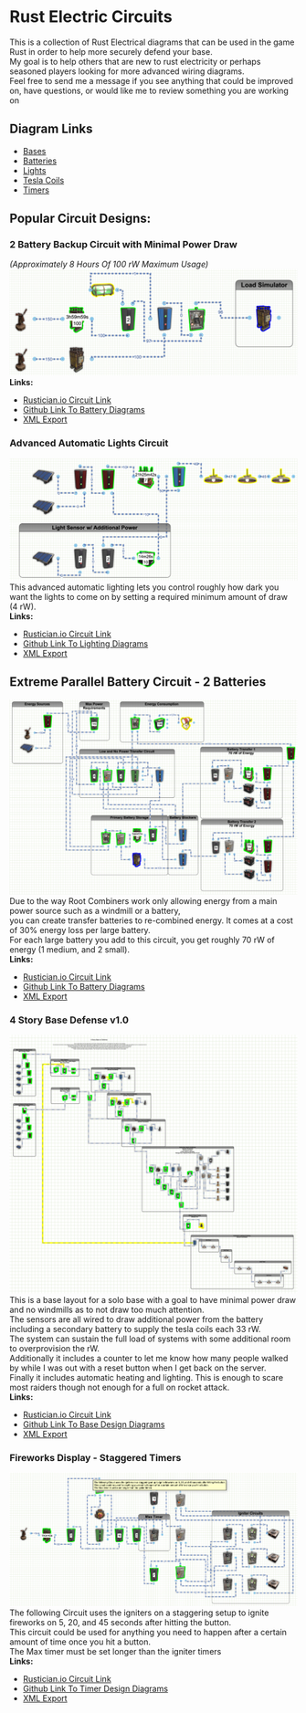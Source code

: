 # Rust Electric Circuits
This is a collection of Rust Electrical diagrams that can be used in the game Rust in order to help more securely defend your base.</br>
My goal is to help others that are new to rust electricity or perhaps seasoned players looking for more advanced wiring diagrams.</br>
Feel free to send me a message if you see anything that could be improved on, have questions, or would like me to review something you are working on

## Diagram Links
* [Bases](bases/)
* [Batteries](batteries/)
* [Lights](lights/)
* [Tesla Coils](teslacoils/)
* [Timers](timers/)

## Popular Circuit Designs:
### 2 Battery Backup Circuit with Minimal Power Draw
<i>(Approximately 8 Hours Of 100 rW Maximum Usage)</i></br>
![BackupBattery-2Batteries](batteries/images/BackupBattery-2Batteriesv2.png)
<b>Links:</b>
* [Rustician.io Circuit Link](https://www.rustrician.io/?circuit=b75b8f5cf1336f12edf6e280d006b47f)
* [Github Link To Battery Diagrams](batteries)
* [XML Export](batteries/xml/BackupBattery-2Batteries.xml)

### Advanced Automatic Lights Circuit
![AdvancedAutoLights](lights/images/AdvancedAutoLightsv2.png)
This advanced automatic lighting lets you control roughly how dark you want the lights to come on by setting a required minimum amount of draw (4 rW).</br>
<b>Links:</b>
* [Rustician.io Circuit Link](https://www.rustrician.io/?circuit=5cb2fdf4600dbf3edd42de5d13f5fa75)
* [Github Link To Lighting Diagrams](lights)
* [XML Export](lights/xml/AdvancedAutoLights.xml)

## Extreme Parallel Battery Circuit - 2 Batteries
![ExtremeParallelBatteries-2](batteries/images/ExtremeParallelBatteries-2.png)
Due to the way Root Combiners work only allowing energy from a main power source such as a windmill or a battery,</br>
you can create transfer batteries to re-combined energy.  It comes at a cost of 30% energy loss per large battery.</br>
For each large battery you add to this circuit, you get roughly 70 rW of energy (1 medium, and 2 small).</br>
<b>Links:</b>
* [Rustician.io Circuit Link](https://www.rustrician.io/?circuit=27818aeb23837a8d121852b6402d36d3)
* [Github Link To Battery Diagrams](batteries)
* [XML Export](batteries/xml/ExtremeParallelBatteries-2.xml)

### 4 Story Base Defense v1.0
![4StoryBaseDefesnev1.0](bases/images/4StoryBaseDefensev1.0.png)
This is a base layout for a solo base with a goal to have minimal power draw and no windmills as to not draw too much attention.</br>
The sensors are all wired to draw additional power from the battery including a secondary battery to supply the tesla coils each 33 rW.</br> 
The system can sustain the full load of systems with some additional room to overprovision the rW.</br>
Additionally it includes a counter to let me know how many people walked by while I was out with a reset button when I get back on the server.</br>
Finally it includes automatic heating and lighting.  This is enough to scare most raiders though not enough for a full on rocket attack.</br>
<b>Links:</b>
* [Rustician.io Circuit Link](https://www.rustrician.io/?circuit=fd7c82fead5fe723aac485fc93aa125f)
* [Github Link To Base Design Diagrams](bases)
* [XML Export](bases/xml/4StoryBaseDefensev1.0.xml)

### Fireworks Display - Staggered Timers
![FireworksDispaly](timers/images/FireworksDispaly.png)
The following Circuit uses the igniters on a staggering setup to ignite fireworks on 5, 20, and 45 seconds after hitting the button.</br>
This circuit could be used for anything you need to happen after a certain amount of time once you hit a button.</br>
The Max timer must be set longer than the igniter timers</br>
<b>Links:</b>
* [Rustician.io Circuit Link](https://www.rustrician.io/?circuit=44cda47c2666384e6310b578fd08d657)
* [Github Link To Timer Design Diagrams](timers)
* [XML Export](timers/xml/FireworksDisplay.xml)